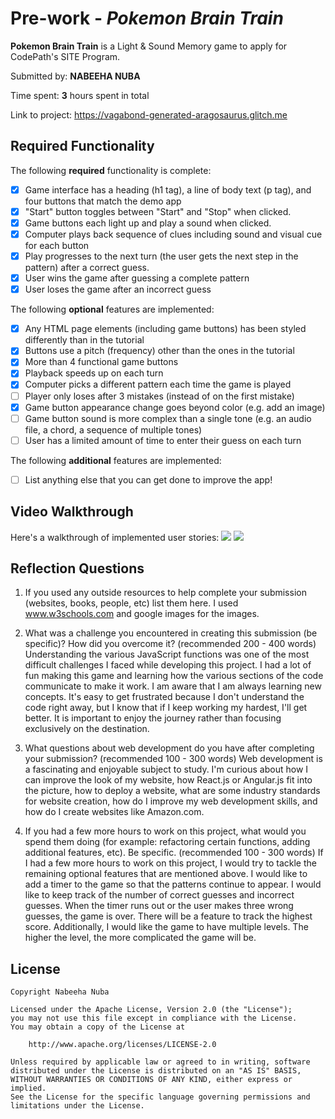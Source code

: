 




# Pre-work - *Pokemon Brain Train*

**Pokemon Brain Train** is a Light & Sound Memory game to apply for CodePath's SITE Program. 

Submitted by: **NABEEHA NUBA**

Time spent: **3** hours spent in total

Link to project: https://vagabond-generated-aragosaurus.glitch.me

## Required Functionality

The following **required** functionality is complete:

* [x] Game interface has a heading (h1 tag), a line of body text (p tag), and four buttons that match the demo app
* [x] "Start" button toggles between "Start" and "Stop" when clicked. 
* [x] Game buttons each light up and play a sound when clicked. 
* [x] Computer plays back sequence of clues including sound and visual cue for each button
* [x] Play progresses to the next turn (the user gets the next step in the pattern) after a correct guess. 
* [x] User wins the game after guessing a complete pattern
* [x] User loses the game after an incorrect guess

The following **optional** features are implemented:

* [x] Any HTML page elements (including game buttons) has been styled differently than in the tutorial
* [x] Buttons use a pitch (frequency) other than the ones in the tutorial
* [x] More than 4 functional game buttons
* [x] Playback speeds up on each turn
* [x] Computer picks a different pattern each time the game is played
* [ ] Player only loses after 3 mistakes (instead of on the first mistake)
* [x] Game button appearance change goes beyond color (e.g. add an image)
* [ ] Game button sound is more complex than a single tone (e.g. an audio file, a chord, a sequence of multiple tones)
* [ ] User has a limited amount of time to enter their guess on each turn

The following **additional** features are implemented:

- [ ] List anything else that you can get done to improve the app!

## Video Walkthrough

Here's a walkthrough of implemented user stories:
![](https://i.imgur.com/vgNqr8m.gif)
![](https://i.imgur.com/G4CQICi.gif)





## Reflection Questions
1. If you used any outside resources to help complete your submission (websites, books, people, etc) list them here. 
I used www.w3schools.com and google images for the images. 

2. What was a challenge you encountered in creating this submission (be specific)? How did you overcome it? (recommended 200 - 400 words) 
Understanding the various JavaScript functions was one of the most difficult challenges I faced while developing this project.
I had a lot of fun making this game and learning how the various sections of the code communicate to make it work.
I am aware that I am always learning new concepts. It's easy to get frustrated because I don't understand the code right away, 
but I know that if I keep working my hardest, I'll get better. It is important to enjoy the journey rather than focusing exclusively on the destination.


3. What questions about web development do you have after completing your submission? (recommended 100 - 300 words) 
Web development is a fascinating and enjoyable subject to study. 
I'm curious about how I can improve the look of my website, how React.js or Angular.js fit into the picture, 
how to deploy a website, what are some industry standards for website creation, 
how do I improve my web development skills, and how do I create websites like Amazon.com. 

4. If you had a few more hours to work on this project, what would you spend them doing (for example: refactoring certain functions, adding additional features, etc). Be specific. (recommended 100 - 300 words) 
If I had a few more hours to work on this project, I would try to tackle the remaining optional features that are mentioned above.
I would like to add a timer to the game so that the patterns continue to appear. 
I would like to keep track of the number of correct guesses and incorrect guesses.
When the timer runs out or the user makes three wrong guesses, the game is over.
There will be a feature to track the highest score. Additionally, I would like the game to have multiple levels. 
The higher the level, the more complicated the game will be.



## License

    Copyright Nabeeha Nuba

    Licensed under the Apache License, Version 2.0 (the "License");
    you may not use this file except in compliance with the License.
    You may obtain a copy of the License at

        http://www.apache.org/licenses/LICENSE-2.0

    Unless required by applicable law or agreed to in writing, software
    distributed under the License is distributed on an "AS IS" BASIS,
    WITHOUT WARRANTIES OR CONDITIONS OF ANY KIND, either express or implied.
    See the License for the specific language governing permissions and
    limitations under the License.